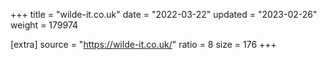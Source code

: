 +++
title = "wilde-it.co.uk"
date = "2022-03-22"
updated = "2023-02-26"
weight = 179974

[extra]
source = "https://wilde-it.co.uk/"
ratio = 8
size = 176
+++
